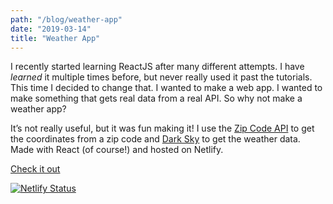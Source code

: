 ```yaml
---
path: "/blog/weather-app"
date: "2019-03-14"
title: "Weather App"
---
```


I recently started learning ReactJS after many different attempts. I have *learned* it multiple times before, but never really used it past the tutorials. This time I decided to change that. I wanted to make a web app. I wanted to make something that gets real data from a real API. So why not make a weather app? 

It’s not really useful, but it was fun making it! I use the [Zip Code API](https://www.zipcodeapi.com) to get the coordinates from a zip code and [Dark Sky](http://darksky.net) to get the weather data. Made with React (of course!) and hosted on Netlify. 

[Check it out](htts://weather.mthyu.com)

[![Netlify Status](https://api.netlify.com/api/v1/badges/1d5a6144-f5f6-4ce8-b7cd-ad606f754762/deploy-status)](https://app.netlify.com/sites/reactjs-weather/deploys)
